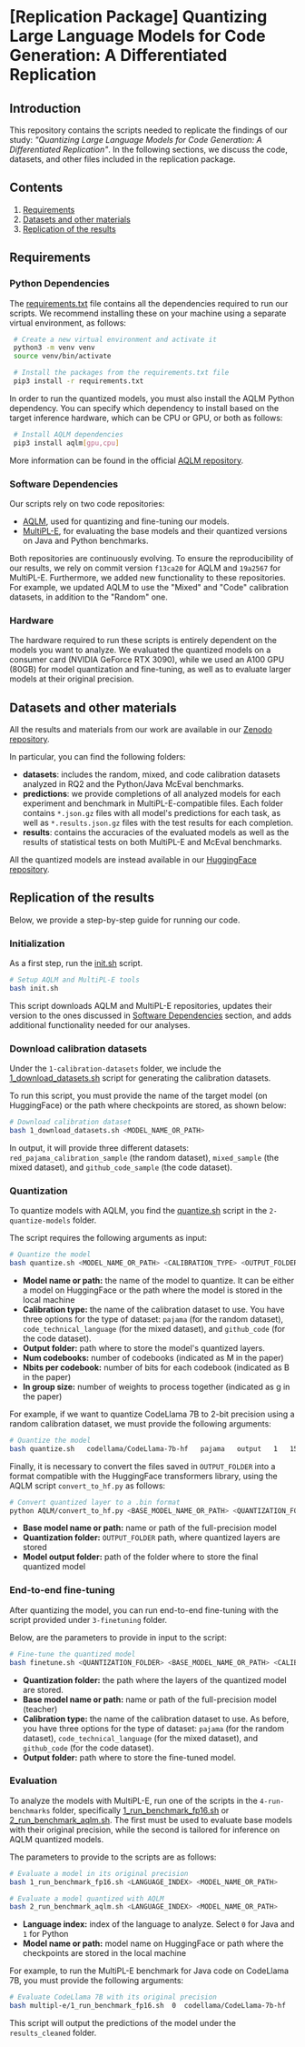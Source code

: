 # [Replication Package] Quantizing Large Language Models for Code Generation: A Differentiated Replication

## Introduction
This repository contains the scripts needed to replicate the findings of our study: _"Quantizing Large Language Models for Code Generation: A Differentiated Replication"_. In the following sections, we discuss the code, datasets, and other files included in the replication package.

## Contents 
1. [Requirements](#requirements)
2. [Datasets and other materials](#datasets-and-other-materials)
3. [Replication of the results](#replication-of-the-results)

## Requirements
### Python Dependencies
The [requirements.txt](requirements.txt) file contains all the dependencies required to run our scripts. We recommend installing these on your machine using a separate virtual environment, as follows:
  ```sh
   # Create a new virtual environment and activate it
   python3 -m venv venv
   source venv/bin/activate

   # Install the packages from the requirements.txt file
   pip3 install -r requirements.txt
   ```

In order to run the quantized models, you must also install the AQLM Python dependency.
You can specify which dependency to install based on the target inference hardware, which can be CPU or GPU, or both as follows:
  ```sh
   # Install AQLM dependencies
   pip3 install aqlm[gpu,cpu]
   ```

More information can be found in the official [AQLM repository](https://github.com/Vahe1994/AQLM).

### Software Dependencies
Our scripts rely on two code repositories:

- [AQLM](https://github.com/Vahe1994/AQLM), used for quantizing and fine-tuning our models. 
- [MultiPL-E](https://github.com/nuprl/MultiPL-E), for evaluating the base models and their quantized versions on Java and Python benchmarks. 

Both repositories are continuously evolving. To ensure the reproducibility of our results, we rely on commit version `f13ca20` for AQLM and `19a2567` for MultiPL-E. Furthermore, we added new functionality to these repositories. For example, we updated  AQLM to use the "Mixed" and "Code" calibration datasets, in addition to the "Random" one.

### Hardware 
The hardware required to run these scripts is entirely dependent on the models you want to analyze. We evaluated the quantized models on a consumer card (NVIDIA GeForce RTX 3090), while we used an A100 GPU (80GB) for model quantization and fine-tuning, as well as to evaluate larger models at their original precision.

## Datasets and other materials
All the results and materials from our work are available in our [Zenodo repository](https://doi.org/10.5281/zenodo.13752774).

In particular, you can find the following folders: 
- **datasets**: includes the random, mixed, and code calibration datasets analyzed in RQ2 and the Python/Java McEval benchmarks.
- **predictions**: we provide completions of all analyzed models for each experiment and benchmark in MultiPL-E-compatible files. Each folder contains `*.json.gz` files with all model's predictions for each task, as well as `*.results.json.gz` files with the test results for each completion. 
- **results**: contains the accuracies of the evaluated models as well as the results of statistical tests on both MultiPL-E and McEval benchmarks.

All the quantized models are instead available in our [HuggingFace repository](https://huggingface.co/collections/Devy1/quantization-for-code-generation-67c9b83b34ed9a5a84fb714d).


## Replication of the results
Below, we provide a step-by-step guide for running our code.

### Initialization 
As a first step, run the [init.sh](init.sh) script. 
```sh
# Setup AQLM and MultiPL-E tools
bash init.sh
```
This script downloads AQLM and MultiPL-E repositories, updates their version to the ones discussed in [Software Dependencies](#software-dependencies) section, and adds additional functionality needed for our analyses. 

### Download calibration datasets 
Under the `1-calibration-datasets` folder, we include the [1_download_datasets.sh](./1-calibration-datasets/1_download_datasets.sh) script for generating the calibration datasets.

To run this script, you must provide the name of the target model (on HuggingFace) or the path where checkpoints are stored, as shown below:
```sh
# Download calibration dataset
bash 1_download_datasets.sh <MODEL_NAME_OR_PATH>
```

In output, it will provide three different datasets: `red_pajama_calibration_sample` (the random dataset), `mixed_sample` (the mixed dataset), and `github_code_sample` (the code dataset).

### Quantization
To quantize models with AQLM, you find the [quantize.sh](./2-quantize-models/quantize.sh) script in the `2-quantize-models` folder.

The script requires the following arguments as input:
```sh
# Quantize the model
bash quantize.sh <MODEL_NAME_OR_PATH> <CALIBRATION_TYPE> <OUTPUT_FOLDER>  <NUM_CODEBOOKS> <NBITS_PER_CODEBOOK> <IN_GROUP_SIZE>
```
- **Model name or path:** the name of the model to quantize. It can be either a model on HuggingFace or the path where the model is stored in the local machine
- **Calibration type:** the name of the calibration dataset to use. You have three options for the type of dataset: `pajama` (for the random dataset), `code_technical_language` (for the mixed dataset), and `github_code` (for the code dataset).
- **Output folder:** path where to store the model's quantized layers.
- **Num codebooks:** number of codebooks (indicated as M in the paper)
- **Nbits per codebook:** number of bits for each codebook (indicated as B in the paper)
- **In group size:** number of weights to process together (indicated as g in the paper)


For example, if we want to quantize CodeLlama 7B to 2-bit precision using a random calibration dataset, we must provide the following arguments:
```sh
# Quantize the model
bash quantize.sh   codellama/CodeLlama-7b-hf   pajama   output   1   15   8
```

Finally, it is necessary to convert the files saved in `OUTPUT_FOLDER` into a format compatible with the HuggingFace transformers library, using the AQLM script `convert_to_hf.py` as follows:

```sh
# Convert quantized layer to a .bin format
python AQLM/convert_to_hf.py <BASE_MODEL_NAME_OR_PATH> <QUANTIZATION_FOLDER> <MODEL_OUTPUT_FOLDER> --save_tokenizer
```
- **Base model name or path:** name or path of the full-precision model
- **Quantization folder:** `OUTPUT_FOLDER` path, where quantized layers are stored 
- **Model output folder:** path of the folder where to store the final quantized model


### End-to-end fine-tuning
After quantizing the model, you can run end-to-end fine-tuning with the script provided under `3-finetuning` folder.

Below, are the parameters to provide in input to the script:

```sh
# Fine-tune the quantized model
bash finetune.sh <QUANTIZATION_FOLDER> <BASE_MODEL_NAME_OR_PATH> <CALIBRATION_TYPE> <OUTPUT_FOLDER>
```
- **Quantization folder:** the path where the layers of the quantized model are stored.
- **Base model name or path:** name or path of the full-precision model (teacher)
- **Calibration type:** the name of the calibration dataset to use. As before, you have three options for the type of dataset: `pajama` (for the random dataset), `code_technical_language` (for the mixed dataset), and `github_code` (for the code dataset).
- **Output folder:** path where to store the fine-tuned model.

### Evaluation
To analyze the models with MultiPL-E, run one of the scripts in the `4-run-benchmarks` folder, specifically [1_run_benchmark_fp16.sh](./4-run-benchmarks/1_run_benchmark_fp16.sh) or [2_run_benchmark_aqlm.sh](./4-run-benchmarks/2_run_benchmark_aqlm.sh). The first must be used to evaluate base models with their original precision, while the second is tailored for inference on AQLM quantized models.

The parameters to provide to the scripts are as follows:

```sh
# Evaluate a model in its original precision
bash 1_run_benchmark_fp16.sh <LANGUAGE_INDEX> <MODEL_NAME_OR_PATH>

# Evaluate a model quantized with AQLM
bash 2_run_benchmark_aqlm.sh <LANGUAGE_INDEX> <MODEL_NAME_OR_PATH>
```
- **Language index:** index of the language to analyze. Select `0` for Java and `1` for Python 
- **Model name or path:** model name on HuggingFace or path where the checkpoints are stored in the local machine


For example, to run the MultiPL-E benchmark for Java code on CodeLlama 7B, you must provide the following arguments:
```sh
# Evaluate CodeLlama 7B with its original precision
bash multipl-e/1_run_benchmark_fp16.sh  0  codellama/CodeLlama-7b-hf
```

This script will output the predictions of the model under the `results_cleaned` folder. 